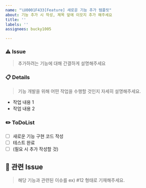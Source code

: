 ```yaml
---
name: "\U0001F433[Feature] 새로운 기능 추가 템플릿"
about: 기능 추가 시 작성, 제목 앞에 이모지 추가 해주세요
title: ''
labels: ''
assignees: bucky1005

---
```


### ⚠️ Issue
> 추가하려는 기능에 대해 간결하게 설명해주세요

### 📋 Details
> 기능 개발을 위해 어떤 작업을 수행할 것인지 자세히 설명해주세요.
- 작업 내용 1
- 작업 내용 2

### ✏️ ToDoList
- [ ] 새로운 기능 구현 코드 작성
- [ ] 테스트 완료
- [ ] (필요 시 추가 작성할 것)

## 🦉 관련 Issue
> 해당 기능과 관련된 이슈를 ex) #12 형태로 기재해주세요.
